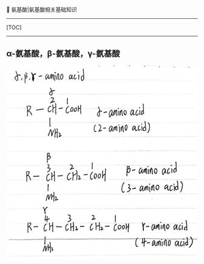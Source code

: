 👏 氨基酸|氨基酸相关基础知识

---
[TOC]

---
## α-氨基酸，β-氨基酸，γ-氨基酸
![](氨基酸氨基酸相关基础知识/氨基酸氨基酸相关基础知识_2023-03-07-16-28-08.png)
